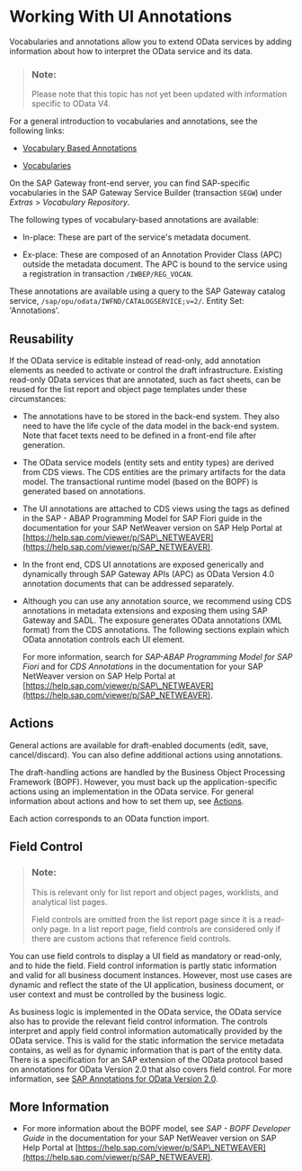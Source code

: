 <!-- loio83c89ccef12f48ab98f6c3811bd025b3 -->

# Working With UI Annotations

Vocabularies and annotations allow you to extend OData services by adding information about how to interpret the OData service and its data.

> ### Note:  
> Please note that this topic has not yet been updated with information specific to OData V4.

For a general introduction to vocabularies and annotations, see the following links:

-   [Vocabulary Based Annotations](http://scn.sap.com/community/gateway/blog/2013/10/07/vocabulary-based-annotations)

-   [Vocabularies](http://www.odata.org/vocabularies/)

On the SAP Gateway front-end server, you can find SAP-specific vocabularies in the SAP Gateway Service Builder \(transaction `SEGW`\) under *Extras* \> *Vocabulary Repository*.

The following types of vocabulary-based annotations are available:

-   In-place: These are part of the service's metadata document.

-   Ex-place: These are composed of an Annotation Provider Class \(APC\) outside the metadata document. The APC is bound to the service using a registration in transaction `/IWBEP/REG_VOCAN`.


These annotations are available using a query to the SAP Gateway catalog service, `/sap/opu/odata/IWFND/CATALOGSERVICE;v=2/`. Entity Set: 'Annotations'.



## Reusability

If the OData service is editable instead of read-only, add annotation elements as needed to activate or control the draft infrastructure. Existing read-only OData services that are annotated, such as fact sheets, can be reused for the list report and object page templates under these circumstances:

-   The annotations have to be stored in the back-end system. They also need to have the life cycle of the data model in the back-end system. Note that facet texts need to be defined in a front-end file after generation.

-   The OData service models \(entity sets and entity types\) are derived from CDS views. The CDS entities are the primary artifacts for the data model. The transactional runtime model \(based on the BOPF\) is generated based on annotations.

-   The UI annotations are attached to CDS views using the tags as defined in the SAP - ABAP Programming Model for SAP Fiori guide in the documentation for your SAP NetWeaver version on SAP Help Portal at [https://help.sap.com/viewer/p/SAP\_NETWEAVER](https://help.sap.com/viewer/p/SAP_NETWEAVER).
-   In the front end, CDS UI annotations are exposed generically and dynamically through SAP Gateway APIs \(APC\) as OData Version 4.0 annotation documents that can be addressed separately.

-   Although you can use any annotation source, we recommend using CDS annotations in metadata extensions and exposing them using SAP Gateway and SADL. The exposure generates OData annotations \(XML format\) from the CDS annotations. The following sections explain which OData annotation controls each UI element.

    For more information, search for *SAP-ABAP Programming Model for SAP Fiori* and for *CDS Annotations* in the documentation for your SAP NetWeaver version on SAP Help Portal at [https://help.sap.com/viewer/p/SAP\_NETWEAVER](https://help.sap.com/viewer/p/SAP_NETWEAVER).




## Actions

General actions are available for draft-enabled documents \(edit, save, cancel/discard\). You can also define additional actions using annotations.

The draft-handling actions are handled by the Business Object Processing Framework \(BOPF\). However, you must back up the application-specific actions using an implementation in the OData service. For general information about actions and how to set them up, see [Actions](actions-cbf16c5.md).

Each action corresponds to an OData function import.



## Field Control

> ### Note:  
> This is relevant only for list report and object pages, worklists, and analytical list pages.
> 
> Field controls are omitted from the list report page since it is a read-only page. In a list report page, field controls are considered only if there are custom actions that reference field controls.

You can use field controls to display a UI field as mandatory or read-only, and to hide the field. Field control information is partly static information and valid for all business document instances. However, most use cases are dynamic and reflect the state of the UI application, business document, or user context and must be controlled by the business logic.

As business logic is implemented in the OData service, the OData service also has to provide the relevant field control information. The controls interpret and apply field control information automatically provided by the OData service. This is valid for the static information the service metadata contains, as well as for dynamic information that is part of the entity data. There is a specification for an SAP extension of the OData protocol based on annotations for OData Version 2.0 that also covers field control. For more information, see [SAP Annotations for OData Version 2.0](https://sap.github.io/odata-vocabularies/docs/v2-annotations.html).



<a name="loio83c89ccef12f48ab98f6c3811bd025b3__section_eds_2ny_qlb"/>

## More Information

-   For more information about the BOPF model, see *SAP - BOPF Developer Guide* in the documentation for your SAP NetWeaver version on SAP Help Portal at [https://help.sap.com/viewer/p/SAP\_NETWEAVER](https://help.sap.com/viewer/p/SAP_NETWEAVER).


